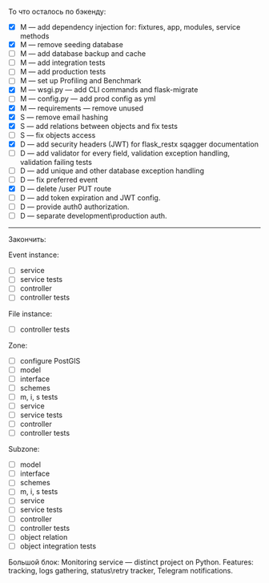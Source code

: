 То что осталось по бэкенду:

-  [x] M — add dependency injection for: fixtures, app, modules, service methods
-  [x] M — remove seeding database
-  [ ] M — add database backup and cache
-  [ ] M — add integration tests
-  [ ] M — add production tests
-  [ ] M — set up Profiling and Benchmark
-  [x] M — wsgi.py — add CLI commands and flask-migrate
-  [ ] M — config.py — add prod config as yml
-  [x] M — requirements — remove unused
-  [x] S — remove email hashing
-  [x] S — add relations between objects and fix tests
-  [ ] S — fix objects access
-  [x] D — add security headers (JWT) for flask_restx sqagger documentation
-  [ ] D — add validator for every field, validation exception handling, validation failing tests
-  [ ] D — add unique and other database exception handling
-  [ ] D — fix preferred event
-  [x] D — delete /user PUT route
-  [ ] D — add token expiration and JWT config.
-  [ ] D — provide auth0 authorization.
-  [ ] D — separate development\production auth.

_____________________________________________________
Закончить:

Event instance:
-  [ ] service
-  [ ] service tests
-  [ ] controller
-  [ ] controller tests

File instance:
-  [ ] controller tests

Zone:
-  [ ] configure PostGIS
-  [ ] model
-  [ ] interface
-  [ ] schemes
-  [ ] m, i, s tests
-  [ ] service
-  [ ] service tests
-  [ ] controller
-  [ ] controller tests

Subzone:
-  [ ] model
-  [ ] interface
-  [ ] schemes
-  [ ] m, i, s tests
-  [ ] service
-  [ ] service tests
-  [ ] controller
-  [ ] controller tests
-  [ ] object relation
-  [ ] object integration tests

Большой блок:
Monitoring service — distinct project on Python. Features: tracking, logs gathering, status\retry tracker, Telegram notifications.
